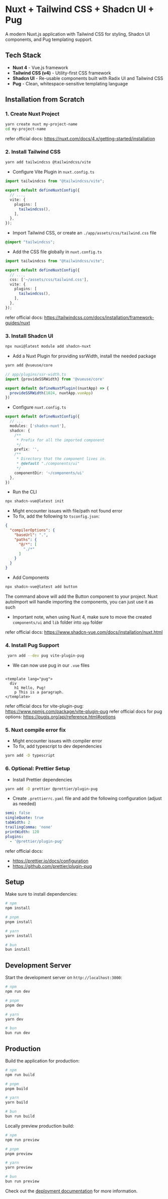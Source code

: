 # Nuxt + Tailwind CSS + Shadcn UI + Pug

A modern Nuxt.js application with Tailwind CSS for styling, Shadcn UI components, and Pug templating support.

## Tech Stack

- **Nuxt 4** - Vue.js framework
- **Tailwind CSS (v4)** - Utility-first CSS framework
- **Shadcn UI** - Re-usable components built with Radix UI and Tailwind CSS
- **Pug** - Clean, whitespace-sensitive templating language

## Installation from Scratch

### 1. Create Nuxt Project

```bash
yarn create nuxt my-project-name
cd my-project-name
```

refer official docs: https://nuxt.com/docs/4.x/getting-started/installation

### 2. Install Tailwind CSS

```bash
yarn add tailwindcss @tailwindcss/vite
```

- Configure Vite Plugin in `nuxt.config.ts`

```typescript
import tailwindcss from "@tailwindcss/vite";

export default defineNuxtConfig({
  // ...,
  vite: {
    plugins: [
      tailwindcss(),
    ],
  },
});
```

- Import Tailwind CSS, or create an `./app/assets/css/tailwind.css` file

```css
@import "tailwindcss";
```

- Add the CSS file globally in `nuxt.config.ts`

```typescript
import tailwindcss from "@tailwindcss/vite";

export default defineNuxtConfig({
  // ...,
  css: ['~/assets/css/tailwind.css'],
  vite: {
    plugins: [
      tailwindcss(),
    ],
  },
});
```

refer official docs: https://tailwindcss.com/docs/installation/framework-guides/nuxt

### 3. Install Shadcn UI

```bash
npx nuxi@latest module add shadcn-nuxt
```

- Add a Nuxt Plugin for providing ssrWidth, install the needed package

```bash
yarn add @vueuse/core
```

```typescript
// app/plugins/ssr-width.ts
import {provideSSRWidth} from '@vueuse/core'

export default defineNuxtPlugin((nuxtApp) => {
  provideSSRWidth(1024, nuxtApp.vueApp)
})
```

- Configure `nuxt.config.ts`

```typescript
export default defineNuxtConfig({
  // ...
  modules: ['shadcn-nuxt'],
  shadcn: {
    /**
     * Prefix for all the imported component
     */
    prefix: '',
    /**
     * Directory that the component lives in.
     * @default "./components/ui"
     */
    componentDir: '~/components/ui'
  },
})
```

- Run the CLI

```bash
npx shadcn-vue@latest init
```

- Might encounter issues with file/path not found error
- To fix, add the following to `tsconfig.json`:

```json
{
  "compilerOptions": {
    "baseUrl": ".",
    "paths": {
      "@/*": [
        "./*"
      ]
    }
  }
}
```

- Add Components

```bash
npx shadcn-vue@latest add button
```

The command above will add the Button component to your project. Nuxt autoImport will handle importing the components,
you can just use it as such

- Important note, when using Nuxt 4, make sure to move the created `components/ui` and `lib` folder into `app` folder

refer official docs: https://www.shadcn-vue.com/docs/installation/nuxt.html

### 4. Install Pug Support

```bash
 yarn add --dev pug vite-plugin-pug 
```

- We can now use pug in our `.vue` files

```vue

<template lang="pug">
  div
    h1 Hello, Pug!
    p This is a paragraph.
</template>
```

refer official docs for vite-plugin-pug: https://www.npmjs.com/package/vite-plugin-pug
refer official docs for pug options: https://pugjs.org/api/reference.html#options

### 5. Nuxt compile error fix

- Might encounter issues with compiler error
- To fix, add typescript to dev dependencies

```bash
yarn add -D typescript
```

### 6. Optional: Prettier Setup

- Install Prettier dependencies

```bash
yarn add -D prettier @prettier/plugin-pug
```

- Create `.prettierrc.yaml` file and add the following configuration (adjust as needed)

```yaml
semi: false
singleQuote: true
tabWidth: 2
trailingComma: 'none'
printWidth: 120
plugins:
  - '@prettier/plugin-pug'
```

refer official docs:

- https://prettier.io/docs/configuration
- https://github.com/prettier/plugin-pug

## Setup

Make sure to install dependencies:

```bash
# npm
npm install

# pnpm
pnpm install

# yarn
yarn install

# bun
bun install
```

## Development Server

Start the development server on `http://localhost:3000`:

```bash
# npm
npm run dev

# pnpm
pnpm dev

# yarn
yarn dev

# bun
bun run dev
```

## Production

Build the application for production:

```bash
# npm
npm run build

# pnpm
pnpm build

# yarn
yarn build

# bun
bun run build
```

Locally preview production build:

```bash
# npm
npm run preview

# pnpm
pnpm preview

# yarn
yarn preview

# bun
bun run preview
```

Check out the [deployment documentation](https://nuxt.com/docs/getting-started/deployment) for more information.
